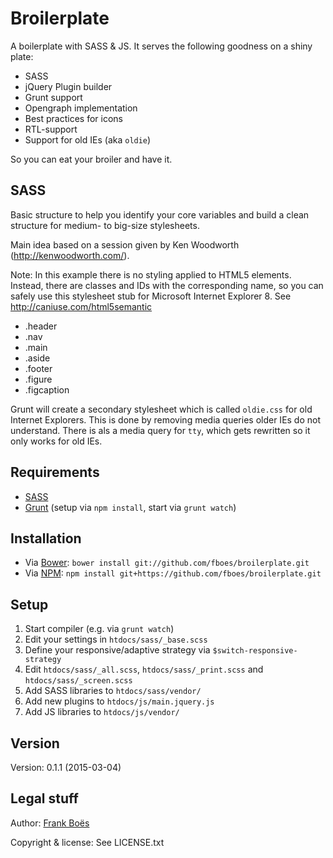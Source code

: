 Broilerplate
================

A boilerplate with SASS & JS. It serves the following goodness on a shiny plate:

* SASS
* jQuery Plugin builder
* Grunt support
* Opengraph implementation
* Best practices for icons
* RTL-support
* Support for old IEs (aka `oldie`)

So you can eat your broiler and have it.

SASS
----

Basic structure to help you identify your core variables and build a clean structure for medium- to big-size stylesheets.

Main idea based on a session given by Ken Woodworth (http://kenwoodworth.com/).

Note: In this example there is no styling applied to HTML5 elements. Instead, there are classes and IDs with the corresponding name, so you can safely use this stylesheet stub for Microsoft Internet Explorer 8. See http://caniuse.com/html5semantic

* .header
* .nav
* .main
* .aside
* .footer
* .figure
* .figcaption

Grunt will create a secondary stylesheet which is called `oldie.css` for old Internet Explorers. This is done by removing media queries older IEs do not understand. There is als a media query for `tty`, which gets rewritten so it only works for old IEs.

Requirements
------------

* [SASS](http://sass-lang.com/)
* [Grunt](http://gruntjs.com/) (setup via `npm install`, start via `grunt watch`)

Installation
------------

* Via [Bower](http://bower.io/): `bower install git://github.com/fboes/broilerplate.git`
* Via [NPM](https://www.npmjs.org/): `npm install git+https://github.com/fboes/broilerplate.git`

Setup
-----

1. Start compiler (e.g. via `grunt watch`)
2. Edit your settings in `htdocs/sass/_base.scss`
3. Define your responsive/adaptive strategy via `$switch-responsive-strategy`
4. Edit `htdocs/sass/_all.scss`, `htdocs/sass/_print.scss` and `htdocs/sass/_screen.scss`
5. Add SASS libraries to `htdocs/sass/vendor/`
6. Add new plugins to `htdocs/js/main.jquery.js`
7. Add JS libraries to `htdocs/js/vendor/`

Version
-------

Version: 0.1.1 (2015-03-04)

Legal stuff
-----------

Author: [Frank Boës](http://3960.org)

Copyright & license: See LICENSE.txt